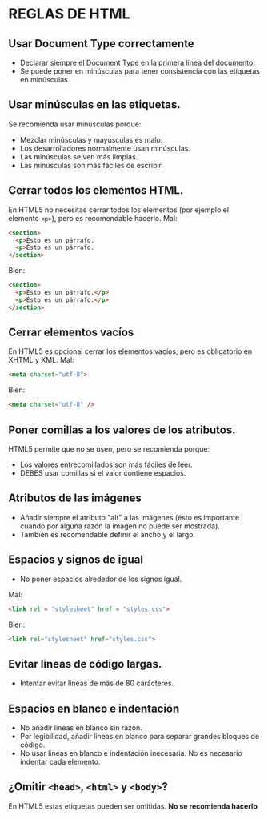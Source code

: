 # REGLAS DE HTML

## Usar Document Type correctamente
- Declarar siempre el Document Type en la primera línea del documento.
- Se puede poner en minúsculas para tener consistencia con las etiquetas en minúsculas.


## Usar minúsculas en las etiquetas.
Se recomienda usar minúsculas porque:
- Mezclar minúsculas y mayúsculas es malo.
- Los desarrolladores normalmente usan minúsculas.
- Las minúsculas se ven más limpias.
- Las minúsculas son más fáciles de escribir.

## Cerrar todos los elementos HTML.
En HTML5 no necesitas cerrar todos los elementos (por ejemplo el elemento ```<p>```), pero es recomendable hacerlo.
Mal:
```HTML
<section>
  <p>Ésto es un párrafo.
  <p>Ésto es un párrafo.
</section>
```
Bien:
```HTML
<section>
  <p>Ésto es un párrafo.</p>
  <p>Ésto es un párrafo.</p>
</section>
```

## Cerrar elementos vacíos
En HTML5 es opcional cerrar los elementos vacíos, pero es obligatorio en XHTML y XML.
Mal:
```HTML
<meta charset="utf-8">
```
Bien:
```HTML
<meta charset="utf-8" />
```

## Poner comillas a los valores de los atributos.
HTML5 permite que no se usen, pero se recomienda porque:
- Los valores entrecomillados son más fáciles de leer.
- DEBES usar comillas si el valor contiene espacios.

## Atributos de las imágenes
- Añadir siempre el atributo "alt" a las imágenes (ésto es importante cuando por alguna razón la imagen no puede ser mostrada).
- También es recomendable definir el ancho y el largo.

## Espacios y signos de igual
- No poner espacios alrededor de los signos igual.

Mal:
```html
<link rel = "stylesheet" href = "styles.css"> 
```
Bien:
```html
<link rel="stylesheet" href="styles.css"> 
```

## Evitar lineas de código largas. 
- Intentar evitar lineas de más de 80 carácteres.

## Espacios en blanco e indentación
- No añadir lineas en blanco sin razón.
- Por legibilidad, añadir lineas en blanco para separar grandes bloques de código.
- No usar lineas en blanco e indentación inecesaria. No es necesario indentar cada elemento.

## ¿Omitir ```<head>```, ```<html>``` y ```<body>```?
En HTML5 estas etiquetas pueden ser omitidas.
**No se recomienda hacerlo**
